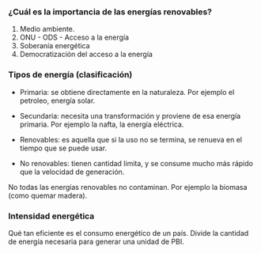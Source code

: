### ¿Cuál es la importancia de las energías renovables?
1. Medio ambiente.
2. ONU - ODS - Acceso a la energía
3. Soberanía energética
4. Democratización del acceso a la energía

### Tipos de energía (clasificación)
- Primaria: se obtiene directamente en la naturaleza. Por ejemplo el petroleo, energía solar.
- Secundaria: necesita una transformación y proviene de esa energía primaria. Por ejemplo la nafta, la energía eléctrica.

- Renovables: es aquella que si la uso no se termina, se renueva en el tiempo que se puede usar.
- No renovables: tienen cantidad limita, y se consume mucho más rápido que la velocidad de generación.

No todas las energías renovables no contaminan. Por ejemplo la biomasa (como quemar madera).

### Intensidad energética
Qué tan eficiente es el consumo energético de un país. Divide la cantidad de energía necesaria para generar una unidad de PBI.